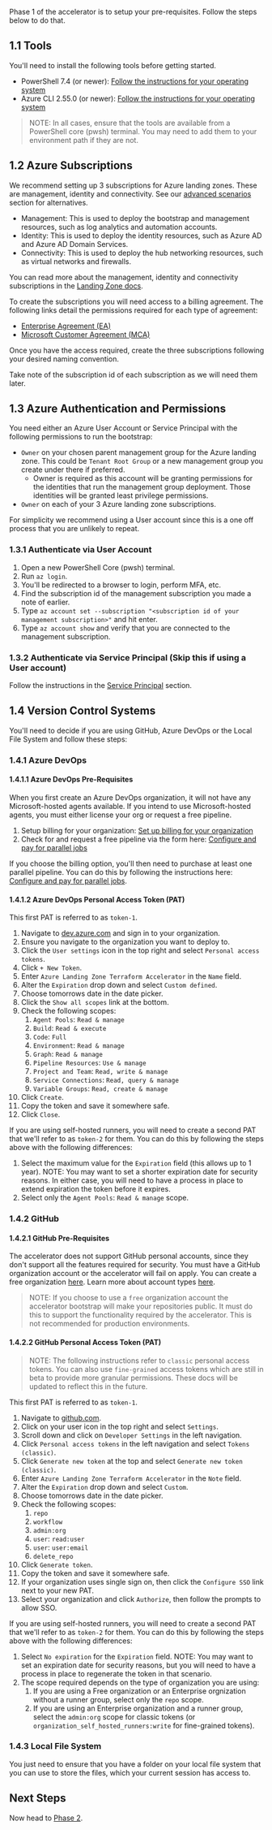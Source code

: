 <!-- markdownlint-disable first-line-h1 -->
Phase 1 of the accelerator is to setup your pre-requisites. Follow the steps below to do that.

## 1.1 Tools

You'll need to install the following tools before getting started.

- PowerShell 7.4 (or newer): [Follow the instructions for your operating system](https://learn.microsoft.com/en-us/powershell/scripting/install/installing-powershell)
- Azure CLI 2.55.0 (or newer): [Follow the instructions for your operating system](https://learn.microsoft.com/en-us/cli/azure/install-azure-cli)

> NOTE: In all cases, ensure that the tools are available from a PowerShell core (pwsh) terminal. You may need to add them to your environment path if they are not.

## 1.2 Azure Subscriptions

We recommend setting up 3 subscriptions for Azure landing zones. These are management, identity and connectivity. See our [advanced scenarios][wiki_advanced_scenarios] section for alternatives.

- Management: This is used to deploy the bootstrap and management resources, such as log analytics and automation accounts.
- Identity: This is used to deploy the identity resources, such as Azure AD and Azure AD Domain Services.
- Connectivity: This is used to deploy the hub networking resources, such as virtual networks and firewalls.

You can read more about the management, identity and connectivity subscriptions in the [Landing Zone docs](https://learn.microsoft.com/en-us/azure/cloud-adoption-framework/ready/landing-zone/deploy-landing-zones-with-terraform).

To create the subscriptions you will need access to a billing agreement. The following links detail the permissions required for each type of agreement:

- [Enterprise Agreement (EA)](https://learn.microsoft.com/en-us/azure/cost-management-billing/manage/create-enterprise-subscription)
- [Microsoft Customer Agreement (MCA)](https://learn.microsoft.com/en-us/azure/cost-management-billing/manage/create-subscription)

Once you have the access required, create the three subscriptions following your desired naming convention.

Take note of the subscription id of each subscription as we will need them later.

## 1.3 Azure Authentication and Permissions

You need either an Azure User Account or Service Principal with the following permissions to run the bootstrap:

- `Owner` on your chosen parent management group for the Azure landing zone. This could be `Tenant Root Group` or a new management group you create under there if preferred.
  - Owner is required as this account will be granting permissions for the identities that run the management group deployment. Those identities will be granted least privilege permissions.
- `Owner` on each of your 3 Azure landing zone subscriptions.

For simplicity we recommend using a User account since this is a one off process that you are unlikely to repeat.

### 1.3.1 Authenticate via User Account

1. Open a new PowerShell Core (pwsh) terminal.
1. Run `az login`.
1. You'll be redirected to a browser to login, perform MFA, etc.
1. Find the subscription id of the management subscription you made a note of earlier.
1. Type `az account set --subscription "<subscription id of your management subscription>"` and hit enter.
1. Type `az account show` and verify that you are connected to the management subscription.

### 1.3.2 Authenticate via Service Principal (Skip this if using a User account)

Follow the instructions in the [Service Principal][wiki_quick_start_phase_1_service_principal] section.

## 1.4 Version Control Systems

You'll need to decide if you are using GitHub, Azure DevOps or the Local File System and follow these steps:

### 1.4.1 Azure DevOps

#### 1.4.1.1 Azure DevOps Pre-Requisites

When you first create an Azure DevOps organization, it will not have any Microsoft-hosted agents available. If you intend to use Microsoft-hosted agents, you must either license your org or request a free pipeline.

1. Setup billing for your organization: [Set up billing for your organization](https://learn.microsoft.com/en-us/azure/devops/organizations/billing/set-up-billing-for-your-organization-vs?view=azure-devops)
2. Check for and request a free pipeline via the form here: [Configure and pay for parallel jobs](https://learn.microsoft.com/en-us/azure/devops/pipelines/licensing/concurrent-jobs?view=azure-devops&tabs=ms-hosted#how-much-do-parallel-jobs-cost)

If you choose the billing option, you'll then need to purchase at least one parallel pipeline. You can do this by following the instructions here: [Configure and pay for parallel jobs](https://learn.microsoft.com/en-us/azure/devops/pipelines/licensing/concurrent-jobs?view=azure-devops&tabs=ms-hosted#how-do-i-buy-more-parallel-jobs).

#### 1.4.1.2 Azure DevOps Personal Access Token (PAT)

This first PAT is referred to as `token-1`.

1. Navigate to [dev.azure.com](https://dev.azure.com) and sign in to your organization.
1. Ensure you navigate to the organization you want to deploy to.
1. Click the `User settings` icon in the top right and select `Personal access tokens`.
1. Click `+ New Token`.
1. Enter `Azure Landing Zone Terraform Accelerator` in the `Name` field.
1. Alter the `Expiration` drop down and select `Custom defined`.
1. Choose tomorrows date in the date picker.
1. Click the `Show all scopes` link at the bottom.
1. Check the following scopes:
    1. `Agent Pools`: `Read & manage`
    1. `Build`: `Read & execute`
    1. `Code`: `Full`
    1. `Environment`: `Read & manage`
    1. `Graph`: `Read & manage`
    1. `Pipeline Resources`: `Use & manage`
    1. `Project and Team`: `Read, write & manage`
    1. `Service Connections`: `Read, query & manage`
    1. `Variable Groups`: `Read, create & manage`
1. Click `Create`.
1. Copy the token and save it somewhere safe.
1. Click `Close`.

If you are using self-hosted runners, you will need to create a second PAT that we'll refer to as `token-2` for them. You can do this by following the steps above with the following differences:

1. Select the maximum value for the `Expiration` field (this allows up to 1 year). NOTE: You may want to set a shorter expiration date for security reasons. In either case, you will need to have a process in place to extend expiration the token before it expires.
1. Select only the `Agent Pools`: `Read & manage` scope.

### 1.4.2 GitHub

#### 1.4.2.1 GitHub Pre-Requisites

The accelerator does not support GitHub personal accounts, since they don't support all the features required for security. You must have a GitHub organization account or the accelerator will fail on apply. You can create a free organization [here](https://github.com/organizations/plan). Learn more about account types [here](https://docs.github.com/en/get-started/learning-about-github/types-of-github-accounts).

> NOTE: If you choose to use a `free` organization account the accelerator bootstrap will make your repositories public. It must do this to support the functionality required by the accelerator. This is not recommended for production environments.

#### 1.4.2.2 GitHub Personal Access Token (PAT)

> NOTE: The following instructions refer to `classic` personal access tokens. You can also use `fine-grained` access tokens which are still in beta to provide more granular permissions. These docs will be updated to reflect this in the future.

This first PAT is referred to as `token-1`.

1. Navigate to [github.com](https://github.com).
1. Click on your user icon in the top right and select `Settings`.
1. Scroll down and click on `Developer Settings` in the left navigation.
1. Click `Personal access tokens` in the left navigation and select `Tokens (classic)`.
1. Click `Generate new token` at the top and select `Generate new token (classic)`.
1. Enter `Azure Landing Zone Terraform Accelerator` in the `Note` field.
1. Alter the `Expiration` drop down and select `Custom`.
1. Choose tomorrows date in the date picker.
1. Check the following scopes:
    1. `repo`
    1. `workflow`
    1. `admin:org`
    1. `user`: `read:user`
    1. `user`: `user:email`
    1. `delete_repo`
1. Click `Generate token`.
1. Copy the token and save it somewhere safe.
1. If your organization uses single sign on, then click the `Configure SSO` link next to your new PAT.
1. Select your organization and click `Authorize`, then follow the prompts to allow SSO.

If you are using self-hosted runners, you will need to create a second PAT that we'll refer to as `token-2` for them. You can do this by following the steps above with the following differences:

1. Select `No expiration` for the `Expiration` field. NOTE: You may want to set an expiration date for security reasons, but you will need to have a process in place to regenerate the token in that scenario.
1. The scope required depends on the type of organization you are using:
    1. If you are using a Free organization or an Enterprise orgnization without a runner group, select only the `repo` scope.
    1. If you are using an Enterprise organization and a runner group, select the `admin:org` scope for classic tokens (or `organization_self_hosted_runners:write` for fine-grained tokens).

### 1.4.3 Local File System

You just need to ensure that you have a folder on your local file system that you can use to store the files, which your current session has access to.

## Next Steps

Now head to [Phase 2][wiki_quick_start_phase_2].

 [//]: # (************************)
 [//]: # (INSERT LINK LABELS BELOW)
 [//]: # (************************)

[wiki_quick_start_phase_2]:           %5BUser-Guide%5D-Quick-Start-Phase-2 "Wiki - Quick Start - Phase 2"
[wiki_quick_start_phase_1_service_principal]:           %5BUser-Guide%5D-Quick-Start-Phase-1-Service-Principal "Wiki - Quick Start - Phase 1 - Service Principal"
[wiki_advanced_scenarios]:             %5BUser-Guide%5D-Advanced-Scenarios "Wiki - Advanced Scenarios"
